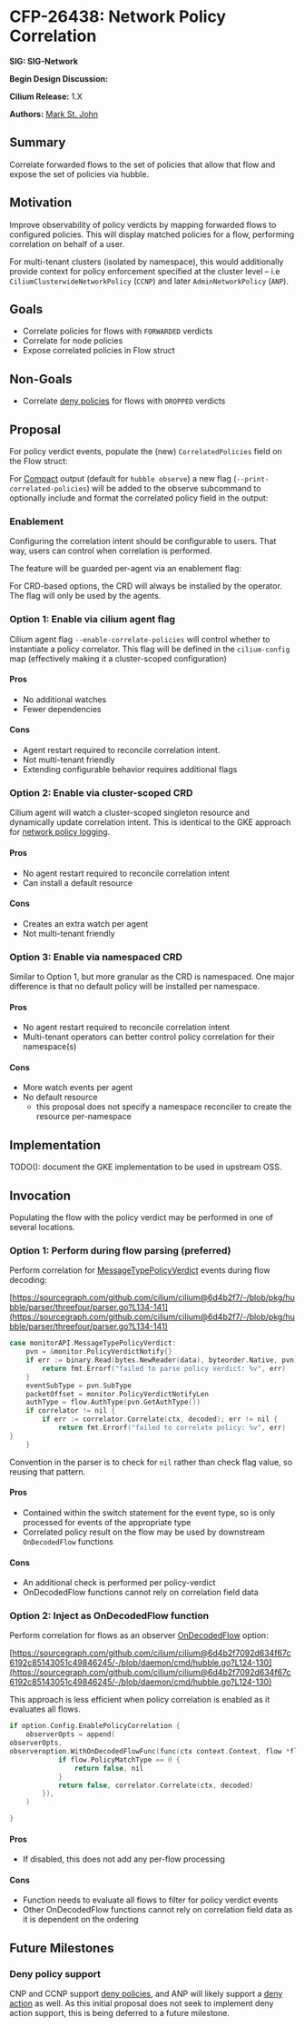 # CFP-26438: Network Policy Correlation

**SIG: SIG-Network**

**Begin Design Discussion:**

**Cilium Release:** 1.X

**Authors:** [Mark St. John](mailto:markstjohn@google.com)


## Summary

Correlate forwarded flows to the set of policies that allow that flow and expose the set of policies via hubble.


## Motivation

Improve observability of policy verdicts by mapping forwarded flows to configured policies. This will display matched policies for a flow, performing correlation on behalf of a user.

For multi-tenant clusters (isolated by namespace), this would additionally provide context for policy enforcement specified at the cluster level – i.e `CiliumClusterwideNetworkPolicy` (`CCNP`) and later `AdminNetworkPolicy` (`ANP`).


## Goals

* Correlate policies for flows with `FORWARDED` verdicts
* Correlate for node policies
* Expose correlated policies in Flow struct


## Non-Goals



* Correlate [deny policies](https://docs.cilium.io/en/latest/security/policy/language/#deny-policies) for flows with `DROPPED` verdicts


## Proposal

For policy verdict events, populate the (new)  `CorrelatedPolicies` field on the Flow struct:

For [Compact](https://pkg.go.dev/github.com/cilium/hubble/pkg/printer#Compact) output (default for `hubble observe`) a new flag (`--print-correlated-policies`) will be added to the observe subcommand to optionally include and format the correlated policy field in the output:


### Enablement

Configuring the correlation intent should be configurable to users. That way, users can control when correlation is performed.

The feature will be guarded per-agent via an enablement flag:

For CRD-based options, the CRD will always be installed by the operator. The flag will only be used by the agents.


### Option 1: Enable via cilium agent flag

Cilium agent flag `--enable-correlate-policies` will control whether to instantiate a policy correlator. This flag will be defined in the `cilium-config` map (effectively making it a cluster-scoped configuration)


#### Pros



* No additional watches
* Fewer dependencies


#### Cons



* Agent restart required to reconcile correlation intent.
* Not multi-tenant friendly
* Extending configurable behavior requires additional flags


### Option 2: Enable via cluster-scoped CRD

Cilium agent will watch a cluster-scoped singleton resource and dynamically update correlation intent. This is identical to the GKE approach for [network policy logging](https://cloud.google.com/kubernetes-engine/docs/how-to/network-policy-logging#configuring_network_policy_logging).


#### Pros



* No agent restart required to reconcile correlation intent
* Can install a default resource


#### Cons



* Creates an extra watch per agent
* Not multi-tenant friendly


### Option 3: Enable via namespaced CRD

Similar to Option 1, but more granular as the CRD is namespaced. One major difference is that no default policy will be installed per namespace.


#### Pros

* No agent restart required to reconcile correlation intent
* Multi-tenant operators can better control policy correlation for their namespace(s)


#### Cons

* More watch events per agent
* No default resource
    * this proposal does not specify a namespace reconciler to create the resource per-namespace


## Implementation

TODO(): document the GKE implementation to be used in upstream OSS.


## Invocation

Populating the flow with the policy verdict may be performed in one of several locations.


### Option 1: Perform during flow parsing (preferred)

Perform correlation for [MessageTypePolicyVerdict](https://sourcegraph.com/github.com/cilium/cilium@6d4b2f7/-/blob/pkg/hubble/parser/threefour/parser.go?L134-141) events during flow decoding:

[https://sourcegraph.com/github.com/cilium/cilium@6d4b2f7/-/blob/pkg/hubble/parser/threefour/parser.go?L134-141](https://sourcegraph.com/github.com/cilium/cilium@6d4b2f7/-/blob/pkg/hubble/parser/threefour/parser.go?L134-141)

```c++
case monitorAPI.MessageTypePolicyVerdict:
	pvn = &monitor.PolicyVerdictNotify{}
	if err := binary.Read(bytes.NewReader(data), byteorder.Native, pvn); err != nil {
		return fmt.Errorf("failed to parse policy verdict: %v", err)
	}
	eventSubType = pvn.SubType
	packetOffset = monitor.PolicyVerdictNotifyLen
	authType = flow.AuthType(pvn.GetAuthType())
	if correlator != nil {
		if err := correlator.Correlate(ctx, decoded); err != nil {
			return fmt.Errorf("failed to correlate policy: %v", err)
}
	}
```
Convention in the parser is to check for `nil` rather than check flag value, so reusing that pattern.

#### Pros

* Contained within the switch statement for the event type, so is only processed for events of the appropriate type
* Correlated policy result on the flow may be used by downstream `OnDecodedFlow` functions


#### Cons

* An additional check is performed per policy-verdict
* OnDecodedFlow functions cannot rely on correlation field data


### Option 2: Inject as OnDecodedFlow function

Perform correlation for flows as an observer [OnDecodedFlow](https://sourcegraph.com/github.com/cilium/cilium@6d4b2f7092d634f67c6192c85143051c49846245/-/blob/pkg/hubble/observer/observeroption/option.go) option:

[https://sourcegraph.com/github.com/cilium/cilium@6d4b2f7092d634f67c6192c85143051c49846245/-/blob/daemon/cmd/hubble.go?L124-130](https://sourcegraph.com/github.com/cilium/cilium@6d4b2f7092d634f67c6192c85143051c49846245/-/blob/daemon/cmd/hubble.go?L124-130)

This approach is less efficient when policy correlation is enabled as it evaluates all flows.

```c++
if option.Config.EnablePolicyCorrelation {
  	observerOpts = append(
observerOpts,
observeroption.WithOnDecodedFlowFunc(func(ctx context.Context, flow *flowpb.Flow) (bool, error) {
  			if flow.PolicyMatchType == 0 {
				return false, nil
			}
			return false, correlator.Correlate(ctx, decoded)
		}),
	)

}

```

#### Pros

* If disabled, this does not add any per-flow processing


#### Cons

* Function needs to evaluate all flows to filter for policy verdict events
* Other OnDecodedFlow functions cannot rely on correlation field data as it is dependent on the ordering


## Future Milestones


### Deny policy support

CNP and CCNP support [deny policies](http://CiliumClusterwideNetworkPolicy), and ANP will likely support a [deny action](https://github.com/kubernetes-sigs/network-policy-api/blob/master/apis/v1alpha1/adminnetworkpolicy_types.go#L182) as well. As this initial proposal does not seek to implement deny action support, this is being deferred to a future milestone.
